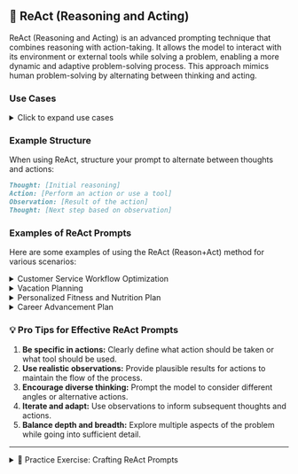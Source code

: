 ## 🤔 ReAct (Reasoning and Acting)

ReAct (Reasoning and Acting) is an advanced prompting technique that combines reasoning with action-taking. It allows the model to interact with its environment or external tools while solving a problem, enabling a more dynamic and adaptive problem-solving process. This approach mimics human problem-solving by alternating between thinking and acting.

### Use Cases

<details>
<summary>Click to expand use cases</summary>

- **Interactive problem-solving:** Allows for real-time adjustments based on new information
- **Information retrieval and synthesis:** Enables the model to gather and process information from various sources
- **Decision-making in dynamic environments:** Facilitates adaptive decision-making in changing scenarios

</details>

### Example Structure

When using ReAct, structure your prompt to alternate between thoughts and actions:

```markdown
Thought: [Initial reasoning]
Action: [Perform an action or use a tool]
Observation: [Result of the action]
Thought: [Next step based on observation]
```

### Examples of ReAct Prompts

Here are some examples of using the ReAct (Reason+Act) method for various scenarios:

<details>
<summary>Customer Service Workflow Optimization</summary>

```markdown
**Prompt:** Let's use the ReAct method of prompting to optimize our customer service workflow:

> Thought: We need to analyze our current performance first.
> Action: Query CRM system for average response time, resolution rate, and customer satisfaction scores over the last quarter.
> 
> Observation: Average response time is 4 hours, resolution rate is 85%, and customer satisfaction score is 7.5/10.
>
> Thought: These metrics seem suboptimal. Let's check customer feedback for common complaints.
> Action: Analyze recent customer feedback surveys for recurring themes.
> 
> Observation: Many customers complain about long wait times and having to repeat information to multiple agents.
>
> [Continue with the remaining steps...]

Now, apply this ReAct process to optimize another aspect of your business operations, such as inventory management or employee onboarding.
```

</details>

<details>
<summary>Vacation Planning</summary>

```markdown
**Prompt:** Let's use the ReAct method of prompting to plan a vacation:

> Thought: We need to start by comparing potential destinations.
> Action: Search travel websites for top-rated destinations within our budget and preferred climate.
> 
> Observation: Three destinations fit our criteria: Bali, Croatia, and Costa Rica.
>
> Thought: Let's compare flight prices to these destinations.
> Action: Check flight comparison websites for prices during our preferred travel dates.
> 
> Observation: Flights to Bali are most expensive, while Croatia offers the best deals.
>
> [Continue with the remaining steps...]

Now, apply this ReAct process to plan a different type of trip, such as a road trip or a city break, using real-time information from travel websites.
```

</details>

<details>
<summary>Personalized Fitness and Nutrition Plan</summary>

```markdown
**Prompt:** Let's use ReAct method of prompting to create a personalized fitness and nutrition plan:

> Thought: We need to start by assessing current fitness level and health status.
> Action: Input age, height, weight, and activity level into a BMI calculator.
> 
> Observation: BMI is 27.5, which falls in the overweight category.
>
> Thought: We should set specific fitness goals.
> Action: Use a SMART goal setting template to define fitness objectives.
> 
> Observation: Goal set: Lose 10% body weight in 6 months and run a 5K race.
>
> [Continue with the remaining steps...]

Now, apply this ReAct process to create a wellness plan for managing a specific health condition, such as high blood pressure or diabetes, using reputable health websites and tools.
```

</details>

<details>
<summary>Career Advancement Plan</summary>

```markdown
**Prompt:** Let's use ReAct method of prompting to create a career advancement plan:

> Thought: We need to start by assessing current skills and identifying gaps.
> Action: Take an online skills assessment test relevant to your industry.
> 
> Observation: Test results show strong leadership skills but a need for improvement in data analysis.
>
> Thought: Let's research in-demand skills in the industry.
> Action: Check job postings and industry reports for frequently mentioned skills.
> 
> Observation: Data visualization and machine learning are highly sought after in current job listings.
>
> [Continue with the remaining steps...]

Now, apply this ReAct process to create a professional development plan for a different career goal, such as transitioning to a new industry or starting a business, using real job market data and learning resources.
```

</details>

### 💡 Pro Tips for Effective ReAct Prompts

1. **Be specific in actions:** Clearly define what action should be taken or what tool should be used.
2. **Use realistic observations:** Provide plausible results for actions to maintain the flow of the process.
3. **Encourage diverse thinking:** Prompt the model to consider different angles or alternative actions.
4. **Iterate and adapt:** Use observations to inform subsequent thoughts and actions.
5. **Balance depth and breadth:** Explore multiple aspects of the problem while going into sufficient detail.

---

<details>
<summary>📝 Practice Exercise: Crafting ReAct Prompts</summary>

1. Choose a complex, multi-step problem from your field of interest or daily life.
2. Write a ReAct prompt that guides the AI through the problem-solving process, including at least 5 Thought-Action-Observation cycles.
3. Test your prompt with an AI model and evaluate the response.
4. Refine your prompt to improve the logical flow and problem-solving approach.
5. Share your original prompt, the AI's response, and your refined version in the comments below.

This exercise will help you master the art of creating effective ReAct prompts for various scenarios.

</details>

